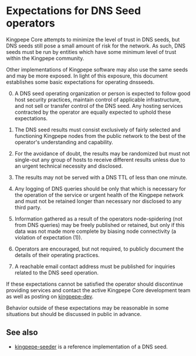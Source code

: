 Expectations for DNS Seed operators
====================================

Kingpepe Core attempts to minimize the level of trust in DNS seeds,
but DNS seeds still pose a small amount of risk for the network.
As such, DNS seeds must be run by entities which have some minimum
level of trust within the Kingpepe community.

Other implementations of Kingpepe software may also use the same
seeds and may be more exposed. In light of this exposure, this
document establishes some basic expectations for operating dnsseeds.

0. A DNS seed operating organization or person is expected to follow good
host security practices, maintain control of applicable infrastructure,
and not sell or transfer control of the DNS seed. Any hosting services
contracted by the operator are equally expected to uphold these expectations.

1. The DNS seed results must consist exclusively of fairly selected and
functioning Kingpepe nodes from the public network to the best of the
operator's understanding and capability.

2. For the avoidance of doubt, the results may be randomized but must not
single-out any group of hosts to receive different results unless due to an
urgent technical necessity and disclosed.

3. The results may not be served with a DNS TTL of less than one minute.

4. Any logging of DNS queries should be only that which is necessary
for the operation of the service or urgent health of the Kingpepe
network and must not be retained longer than necessary nor disclosed
to any third party.

5. Information gathered as a result of the operators node-spidering
(not from DNS queries) may be freely published or retained, but only
if this data was not made more complete by biasing node connectivity
(a violation of expectation (1)).

6. Operators are encouraged, but not required, to publicly document the
details of their operating practices.

7. A reachable email contact address must be published for inquiries
related to the DNS seed operation.

If these expectations cannot be satisfied the operator should
discontinue providing services and contact the active Kingpepe
Core development team as well as posting on
[kingpepe-dev](https://lists.linuxfoundation.org/mailman/listinfo/kingpepe-dev).

Behavior outside of these expectations may be reasonable in some
situations but should be discussed in public in advance.

See also
----------
- [kingpepe-seeder](https://github.com/sipa/kingpepe-seeder) is a reference implementation of a DNS seed.

